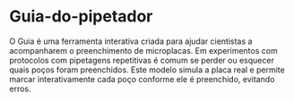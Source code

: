 # Guia-do-pipetador
O Guia é uma ferramenta interativa criada para ajudar cientistas a acompanharem o preenchimento de microplacas. Em experimentos com protocolos com pipetagens repetitivas é comum se perder ou esquecer quais poços foram preenchidos. Este modelo simula a placa real e permite marcar interativamente cada poço conforme ele é preenchido, evitando erros.
